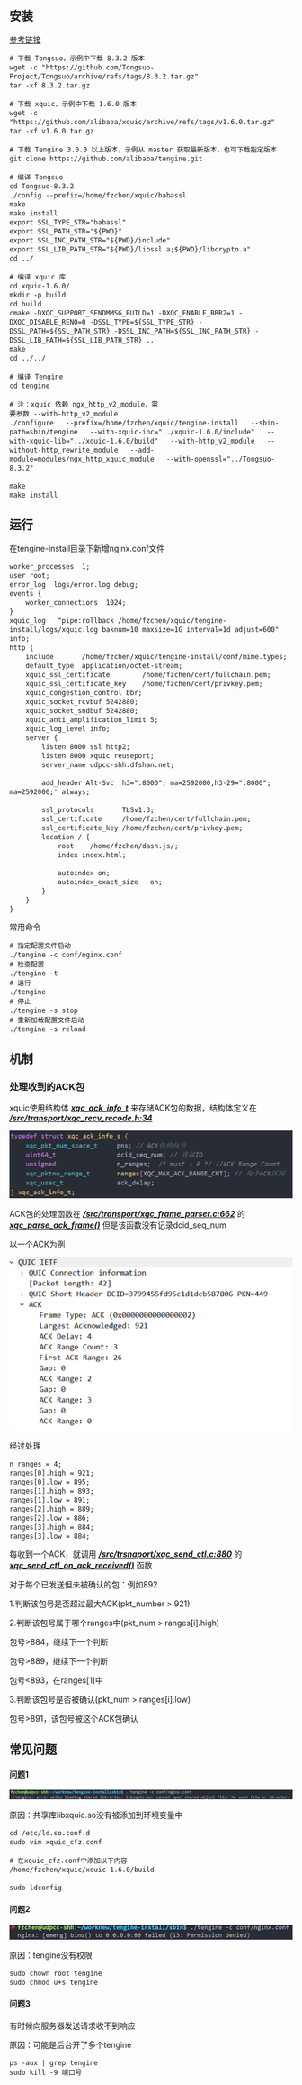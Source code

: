 ## 安装

[参考链接](https://github.com/alibaba/tengine/tree/master/modules/ngx_http_xquic_module)

```
# 下载 Tongsuo，示例中下载 8.3.2 版本
wget -c "https://github.com/Tongsuo-Project/Tongsuo/archive/refs/tags/8.3.2.tar.gz"
tar -xf 8.3.2.tar.gz

# 下载 xquic，示例中下载 1.6.0 版本
wget -c "https://github.com/alibaba/xquic/archive/refs/tags/v1.6.0.tar.gz"
tar -xf v1.6.0.tar.gz

# 下载 Tengine 3.0.0 以上版本，示例从 master 获取最新版本，也可下载指定版本
git clone https://github.com/alibaba/tengine.git

# 编译 Tongsuo
cd Tongsuo-8.3.2
./config --prefix=/home/fzchen/xquic/babassl
make
make install
export SSL_TYPE_STR="babassl"
export SSL_PATH_STR="${PWD}"
export SSL_INC_PATH_STR="${PWD}/include"
export SSL_LIB_PATH_STR="${PWD}/libssl.a;${PWD}/libcrypto.a"
cd ../

# 编译 xquic 库
cd xquic-1.6.0/
mkdir -p build
cd build
cmake -DXQC_SUPPORT_SENDMMSG_BUILD=1 -DXQC_ENABLE_BBR2=1 -DXQC_DISABLE_RENO=0 -DSSL_TYPE=${SSL_TYPE_STR} -DSSL_PATH=${SSL_PATH_STR} -DSSL_INC_PATH=${SSL_INC_PATH_STR} -DSSL_LIB_PATH=${SSL_LIB_PATH_STR} ..
make
cd ../../

# 编译 Tengine
cd tengine

# 注：xquic 依赖 ngx_http_v2_module，需
要参数 --with-http_v2_module
./configure   --prefix=/home/fzchen/xquic/tengine-install   --sbin-path=sbin/tengine   --with-xquic-inc="../xquic-1.6.0/include"   --with-xquic-lib="../xquic-1.6.0/build"   --with-http_v2_module   --without-http_rewrite_module   --add-module=modules/ngx_http_xquic_module   --with-openssl="../Tongsuo-8.3.2"

make
make install
```
## 运行
在tengine-install目录下新增nginx.conf文件
```
worker_processes  1;
user root;
error_log  logs/error.log debug;
events {
    worker_connections  1024;
}
xquic_log   "pipe:rollback /home/fzchen/xquic/tengine-install/logs/xquic.log baknum=10 maxsize=1G interval=1d adjust=600" info;
http {
    include       /home/fzchen/xquic/tengine-install/conf/mime.types;
    default_type  application/octet-stream;
    xquic_ssl_certificate        /home/fzchen/cert/fullchain.pem;
    xquic_ssl_certificate_key    /home/fzchen/cert/privkey.pem;
    xquic_congestion_control bbr;
    xquic_socket_rcvbuf 5242880;
    xquic_socket_sndbuf 5242880;
    xquic_anti_amplification_limit 5;
    xquic_log_level info;
    server {
        listen 8000 ssl http2;
        listen 8000 xquic reuseport;
        server_name udpcc-shh.dfshan.net;
        
        add_header Alt-Svc 'h3=":8000"; ma=2592000,h3-29=":8000"; ma=2592000;' always;
        
        ssl_protocols       TLSv1.3;
        ssl_certificate     /home/fzchen/cert/fullchain.pem;
        ssl_certificate_key /home/fzchen/cert/privkey.pem;
        location / {
            root    /home/fzchen/dash.js/;
            index index.html;

            autoindex on;
            autoindex_exact_size   on;
        }
    }
}
```
常用命令

```
# 指定配置文件启动
./tengine -c conf/nginx.conf
# 检查配置
./tengine -t
# 运行
./tengine
# 停止
./tengine -s stop
# 重新加载配置文件启动
./tengine -s reload
```
## 机制

### 处理收到的ACK包

xquic使用结构体 *<u>**xqc_ack_info_t**</u>* 来存储ACK包的数据，结构体定义在 ***<u>/src/transport/xqc_recv_recode.h:34</u>*** 

![image-20240410162249888](assets/xquic%E6%9C%8D%E5%8A%A1%E5%99%A8%E4%BD%BF%E7%94%A8/image-20240410162249888.png)

ACK包的处理函数在 ***<u>/src/transport/xqc_frame_parser.c:662</u>*** 的 ***<u>xqc_parse_ack_frame()</u>*** 但是该函数没有记录dcid_seq_num



以一个ACK为例

![image-20240410162717998](assets/xquic%E6%9C%8D%E5%8A%A1%E5%99%A8%E4%BD%BF%E7%94%A8/image-20240410162717998.png)

经过处理

```
n_ranges = 4;
ranges[0].high = 921;
ranges[0].low = 895;
ranges[1].high = 893;
ranges[1].low = 891;
ranges[2].high = 889;
ranges[2].low = 886;
ranges[3].high = 884;
ranges[3].low = 884;
```

每收到一个ACK，就调用 ***<u>/src/trsnaport/xqc_send_ctl.c:880</u>*** 的 ***<u>xqc_send_ctl_on_ack_received()</u>*** 函数

对于每个已发送但未被确认的包：例如892

1.判断该包号是否超过最大ACK(pkt_number > 921)

2.判断该包号属于哪个ranges中(pkt_num > ranges[i].high)

包号>884，继续下一个判断

包号>889，继续下一个判断

包号<893，在ranges[1]中

3.判断该包号是否被确认(pkt_num > ranges[i].low)

包号>891，该包号被这个ACK包确认

## 常见问题

#### 问题1

![image](assets/xquic%E6%9C%8D%E5%8A%A1%E5%99%A8%E4%BD%BF%E7%94%A8/17b9b03e-9450-4382-a7e8-0bb73acdfa56.png)

原因：共享库libxquic.so没有被添加到环境变量中

```
cd /etc/ld.so.conf.d
sudo vim xquic_cfz.conf

# 在xquic_cfz.conf中添加以下内容
/home/fzchen/xquic/xquic-1.6.0/build

sudo ldconfig
```
#### 问题2

![image](assets/xquic%E6%9C%8D%E5%8A%A1%E5%99%A8%E4%BD%BF%E7%94%A8/b6a6443c-fe40-47cc-b932-7cf997fc726b.png)

原因：tengine没有权限

```
sudo chown root tengine
sudo chmod u+s tengine
```

#### 问题3

有时候向服务器发送请求收不到响应

原因：可能是后台开了多个tengine

```
ps -aux | grep tengine
sudo kill -9 端口号
```

